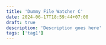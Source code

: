 ```yaml
---
title: 'Dummy File Watcher C'
date: 2024-06-17T18:59:44+07:00
draft: true
description: 'Description goes here'
tags: ['tag1']
---
```


